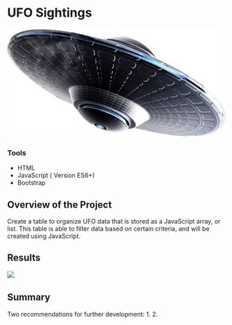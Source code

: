 # UFO Sightings
![](https://github.com/MarielaKaradzhova/UFOs/blob/main/resources/ufo.png)
### Tools

- HTML
- JavaScript ( Version ES6+)
- Bootstrap

## Overview of the Project
Create a table to organize UFO data that is stored as a JavaScript array, or list. This table is able to filter data based on certain criteria, and will be created using JavaScript. 
## Results
![](https://github.com/MarielaKaradzhova/UFOs/blob/main)
## Summary

Two recommendations for further development:
 1.
 2.
